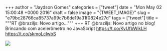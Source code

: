 
+++
author = "Jaydson Gomes"
categories = ["tweet"]
date = "Mon May 02 15:00:48 +0000 2016"
draft = false
image = "{TWEET_IMAGE}"
slug = "e79bc28766ca85737a99c7b6de19a31f0824e27d"
tags = ["tweet"]
title = """RT @braziljs: Novo artigo..."""
+++
RT @braziljs: Novo artigo no blog! Brincando com acelerômetro no JavaScript https://t.co/KvUfbWikLH https://t.co/skmoLclwbS

![](/images/tweet-media/727150855116431360-undefined)
